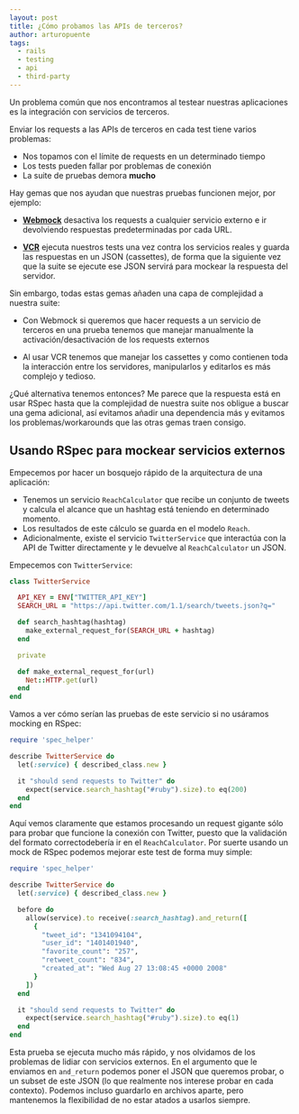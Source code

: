 ```yaml
---
layout: post
title: ¿Cómo probamos las APIs de terceros?
author: arturopuente
tags:
  - rails
  - testing
  - api
  - third-party
---
```


Un problema común que nos encontramos al testear nuestras aplicaciones es la integración con servicios de terceros.

Enviar los requests a las APIs de terceros en cada test tiene varios problemas:

- Nos topamos con el límite de requests en un determinado tiempo
- Los tests pueden fallar por problemas de conexión
- La suite de pruebas demora **mucho**

Hay gemas que nos ayudan que nuestras pruebas funcionen mejor, por ejemplo:

- **[Webmock](https://github.com/bblimke/webmock)** desactiva los requests a cualquier servicio externo e ir devolviendo respuestas predeterminadas por cada URL.

- **[VCR](https://github.com/vcr/vcr)** ejecuta nuestros tests una vez contra los servicios reales y guarda las respuestas en un JSON (cassettes), de forma que la siguiente vez que la suite se ejecute ese JSON servirá para mockear la respuesta del servidor.

Sin embargo, todas estas gemas añaden una capa de complejidad a nuestra suite:

- Con Webmock si queremos que hacer requests a un servicio de terceros en una prueba tenemos que manejar manualmente la activación/desactivación de los requests externos

- Al usar VCR tenemos que manejar los cassettes y como contienen toda la interacción entre los servidores, manipularlos y editarlos es más complejo y tedioso.

¿Qué alternativa tenemos entonces? Me parece que la respuesta está en usar RSpec hasta que la complejidad de nuestra suite nos obligue a buscar una gema adicional, así evitamos añadir una dependencia más y evitamos los problemas/workarounds que las otras gemas traen consigo.

## Usando RSpec para mockear servicios externos

Empecemos por hacer un bosquejo rápido de la arquitectura de una aplicación:

- Tenemos un servicio `ReachCalculator` que recibe un conjunto de tweets y calcula el alcance que un hashtag está teniendo en determinado momento.
- Los resultados de este cálculo se guarda en el modelo `Reach`.
- Adicionalmente, existe el servicio `TwitterService` que interactúa con la API de Twitter directamente y le devuelve al `ReachCalculator` un JSON.

Empecemos con `TwitterService`:

```ruby
class TwitterService

  API_KEY = ENV["TWITTER_API_KEY"]
  SEARCH_URL = "https://api.twitter.com/1.1/search/tweets.json?q="

  def search_hashtag(hashtag)
    make_external_request_for(SEARCH_URL + hashtag)
  end

  private

  def make_external_request_for(url)
    Net::HTTP.get(url)
  end
end
```

Vamos a ver cómo serían las pruebas de este servicio si no usáramos mocking en RSpec:

```ruby
require 'spec_helper'

describe TwitterService do
  let(:service) { described_class.new }

  it "should send requests to Twitter" do
    expect(service.search_hashtag("#ruby").size).to eq(200)
  end
end
```

Aquí vemos claramente que estamos procesando un request gigante sólo para probar que funcione la conexión con Twitter, puesto que la validación del formato correctodebería ir en el `ReachCalculator`. Por suerte usando un mock de RSpec podemos mejorar este test de forma muy simple:


```ruby
require 'spec_helper'

describe TwitterService do
  let(:service) { described_class.new }

  before do
    allow(service).to receive(:search_hashtag).and_return([
      {
        "tweet_id": "1341094104",
        "user_id": "1401401940",
        "favorite_count": "257",
        "retweet_count": "834",
        "created_at": "Wed Aug 27 13:08:45 +0000 2008"
      }
    ])
  end

  it "should send requests to Twitter" do
    expect(service.search_hashtag("#ruby").size).to eq(1)
  end
end
```

Esta prueba se ejecuta mucho más rápido, y nos olvidamos de los problemas de lidiar con servicios externos. En el argumento que le enviamos en `and_return` podemos poner el JSON que queremos probar, o un subset de este JSON (lo que realmente nos interese probar en cada contexto). Podemos incluso guardarlo en archivos aparte, pero mantenemos la flexibilidad de no estar atados a usarlos siempre.
